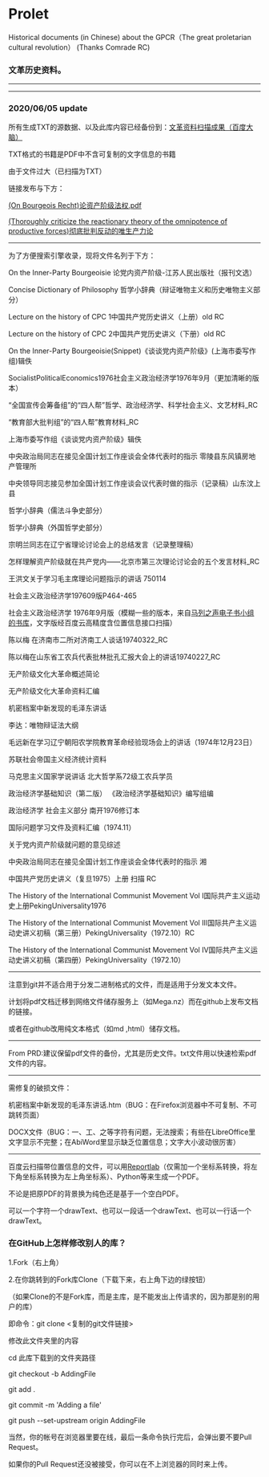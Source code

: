 # Prolet
Historical documents (in Chinese) about the GPCR（The great proletarian cultural revolution） (Thanks Comrade RC)

### 文革历史资料。

---

---

### 2020/06/05 update

所有生成TXT的源数据、以及此库内容已经备份到：[文革资料扫描成果（百度大脑）](https://mega.nz/folder/SDAxhK6L#t6lwA-MQPvKKtjaSEDkb8A)

TXT格式的书籍是PDF中不含可复制的文字信息的书籍

由于文件过大（已扫描为TXT）

链接发布与下方：

[(On Bourgeois Recht)论资产阶级法权.pdf](https://mega.nz/file/4M4DGZ6K#mW5YLapLyYDyl5qpoD_vFKDY0YyQI8uTUiofGHO3JNE)

[(Thoroughly criticize the reactionary theory of the omnipotence of productive forces)彻底批判反动的唯生产力论](https://mega.nz/file/JRpHxAZI#JF_8EbPkyZ8aS47pOuExa9WLTFORo927JHojH6v3wW8)

---
为了方便搜索引擎收录，现将文件名列于下方：

On the Inner-Party Bourgeoisie 论党内资产阶级-江苏人民出版社（报刊文选）

Concise Dictionary of Philosophy 哲学小辞典（辩证唯物主义和历史唯物主义部分）

Lecture on the history of CPC 1中国共产党历史讲义（上册）old RC

Lecture on the history of CPC 2中国共产党历史讲义（下册）old RC

On the Inner-Party Bourgeoisie(Snippet)《谈谈党内资产阶级》(上海市委写作组)辑佚

SocialistPoliticalEconomics1976社会主义政治经济学1976年9月（更加清晰的版本）

“全国宣传会筹备组”的“四人帮”哲学、政治经济学、科学社会主义、文艺材料_RC

“教育部大批判组”的“四人帮”教育材料_RC

上海市委写作组《谈谈党内资产阶级》辑佚

中央政治局同志在接见全国计划工作座谈会全体代表时的指示 零陵县东风镇房地产管理所

中央领导同志接见参加全国计划工作座谈会议代表时做的指示（记录稿）山东汶上县

哲学小辞典（儒法斗争史部分）

哲学小辞典（外国哲学史部分）

宗明兰同志在辽宁省理论讨论会上的总结发言（记录整理稿）

怎样理解资产阶级就在共产党内——北京市第三次理论讨论会的五个发言材料_RC

王洪文关于学习毛主席理论问题指示的讲话 750114

社会主义政治经济学197609版P464-465

社会主义政治经济学 1976年9月版（模糊一些的版本，来自[马列之声电子书小组的书库](https://tieba.baidu.com/p/6212671631)，文字版经百度云高精度含位置信息接口扫描）

陈以梅 在济南市二所对济南工人谈话19740322_RC

陈以梅在山东省工农兵代表批林批孔汇报大会上的讲话19740227_RC

无产阶级文化大革命概述简论

无产阶级文化大革命资料汇编

机密档案中新发现的毛泽东讲话

李达：唯物辩证法大纲

毛远新在学习辽宁朝阳农学院教育革命经验现场会上的讲话（1974年12月23日）

苏联社会帝国主义经济统计资料

马克思主义国家学说讲话 北大哲学系72级工农兵学员

政治经济学基础知识（第二版） 《政治经济学基础知识》编写组编

政治经济学 社会主义部分 南开1976修订本

国际问题学习文件及资料汇编（1974.11）

关于党内资产阶级就问题的意见综述

中央政治局同志在接见全国计划工作座谈会全体代表时的指示 湘

中国共产党历史讲义（复旦1975）上册 扫描 RC

The History of the International Communist Movement Vol I国际共产主义运动史上册PekingUniversality1976

The History of the International Communist Movement Vol III国际共产主义运动史讲义初稿（第三册）PekingUniversality（1972.10）RC

The History of the International Communist Movement Vol IV国际共产主义运动史讲义初稿（第四册）PekingUniversality（1972.10）

---
注意到git并不适合用于分发二进制格式的文件，而是适用于分发文本文件。

计划将pdf文档迁移到网络文件储存服务上（如Mega.nz）而在github上发布文档的链接。

或者在github改用纯文本格式（如md ,html）储存文档。

---
From PRD:建议保留pdf文件的备份，尤其是历史文件。txt文件用以快速检索pdf文件的内容。

---
需修复的破损文件：

机密档案中新发现的毛泽东讲话.htm（BUG：在Firefox浏览器中不可复制、不可跳转页面）

DOCX文件（BUG：一、工、之等字符有问题，无法搜索；有些在LibreOffice里文字显示不完整；在AbiWord里显示缺乏位置信息；文字大小波动很厉害）

---
百度云扫描带位置信息的文件，可以用[Reportlab](https://www.reportlab.com/docs/reportlab-userguide.pdf)（仅需加一个坐标系转换，将左下角坐标系转换为左上角坐标系）、Python等来生成一个PDF。

不论是把原PDF的背景换为纯色还是基于一个空白PDF。

可以一个字符一个drawText、也可以一段话一个drawText、也可以一行话一个drawText。

### 在GitHub上怎样修改别人的库？

1.Fork（右上角）

2.在你跳转到的Fork库Clone（下载下来，右上角下边的绿按钮）

（如果Clone的不是Fork库，而是主库，是不能发出上传请求的，因为那是别的用户的库）

即命令：git clone \<复制的git文件链接\>

修改此文件夹里的内容

cd 此库下载到的文件夹路径

git checkout -b AddingFile

git add .

git commit -m 'Adding a file'

git push --set-upstream origin AddingFile

当然，你的帐号在浏览器里要在线，最后一条命令执行完后，会弹出要不要Pull Request。

如果你的Pull Request还没被接受，你可以在不上浏览器的同时来上传。

